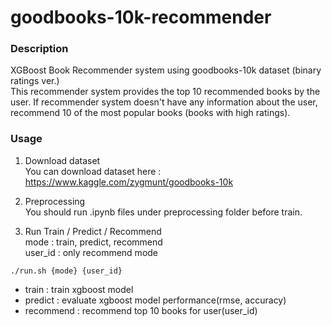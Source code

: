 # goodbooks-10k-recommender

### Description
XGBoost Book Recommender system using goodbooks-10k dataset (binary ratings ver.)  
This recommender system provides the top 10 recommended books by the user. If recommender system doesn't have any information about the user, recommend 10 of the most popular books (books with high ratings).  


### Usage
1. Download dataset  
You can download dataset here : https://www.kaggle.com/zygmunt/goodbooks-10k

2. Preprocessing  
You should run .ipynb files under preprocessing folder before train.

3. Run Train / Predict / Recommend  
mode : train, predict, recommend  
user_id : only recommend mode  
~~~
./run.sh {mode} {user_id}
~~~
- train : train xgboost model
- predict : evaluate xgboost model performance(rmse, accuracy)
- recommend : recommend top 10 books for user(user_id)
